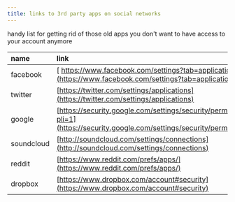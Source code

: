 ```yaml
---
title: links to 3rd party apps on social networks
---
```


handy list for getting rid of those old apps you don't want to have access to your account anymore

|name|link|
|:--|:--|
|facebook|[ https://www.facebook.com/settings?tab=applications](https://www.facebook.com/settings?tab=applications)|
|twitter|[https://twitter.com/settings/applications](https://twitter.com/settings/applications)|
|google|[https://security.google.com/settings/security/permissions?pli=1](https://security.google.com/settings/security/permissions)|
|soundcloud|[http://soundcloud.com/settings/connections](http://soundcloud.com/settings/connections)|
|reddit|[https://www.reddit.com/prefs/apps/](https://www.reddit.com/prefs/apps/)|
|dropbox|[https://www.dropbox.com/account#security](https://www.dropbox.com/account#security)|
